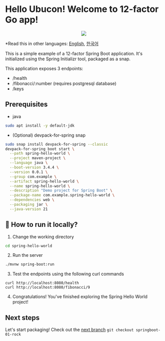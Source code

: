 # Hello Ubucon! Welcome to 12-factor Go app!

<p align="center">
    <img src="https://encrypted-tbn1.gstatic.com/images?q=tbn:ANd9GcR069DA1jDGVM8x3_8vpwJtjjyabv40qNkm7A5NTiJyRzIYPf38vO8SW4v7R4YcvekCdjCZ6smEpvMk6j3pHTK05QH8PSkP0Dy8IjA-Y-th">
</p>

\*Read this in other languages: [English](README.md), [한국어](README.ko.md)

This is a simple example of a 12-factor Spring Boot application. It's initialized using the 
Spring Initializr tool, packaged as a snap.

This application exposes 3 endpoints:

- /health
- /fibonacci/:number (requires postgresql database)
- /keys

## Prerequisites

- java

```bash
sudo apt install -y default-jdk
```

- (Optional) devpack-for-spring snap

```bash
sudo snap install devpack-for-spring --classic
devpack-for-spring boot start \
  --path spring-hello-world \
  --project maven-project \
  --language java \
  --boot-version 3.4.4 \
  --version 0.0.1 \
  --group com.example \
  --artifact spring-hello-world \
  --name spring-hello-world \
  --description "Demo project for Spring Boot" \
  --package-name com.example.spring-hello-world \
  --dependencies web \
  --packaging jar \
  --java-version 21
```

## 🏃 How to run it locally?

1. Change the working directory

```bash
cd spring-hello-world
```

2. Run the server

```bash
./mvnw spring-boot:run
```

3. Test the endpoints using the following curl commands

```
curl http://localhost:8080/health
curl http://localhost:8080/fibonacci/9
```

4. Congratulations! You've finished exploring the Spring Hello World project!

## Next steps

Let's start packaging! Check out the [next branch](https://github.com/yanksyoon/hello-ubucon/tree/springboot-01-rock) `git checkout springboot-01-rock`
